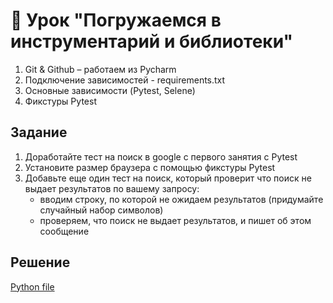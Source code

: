 # 📁 Урок "Погружаемся в инструментарий и библиотеки"

1. Git & Github – работаем из Pycharm
2. Подключение зависимостей - requirements.txt
3. Основные зависимости (Pytest, Selene)
4. Фикстуры Pytest

## Задание

1. Доработайте тест на поиск в google с первого занятия с Pytest 
2. Установите размер браузера с помощью фикстуры Pytest 
3. Добавьте еще один тест на поиск, который проверит что поиск не выдает результатов по вашему запросу:
   - вводим строку, по которой не ожидаем результатов (придумайте случайный набор символов)
   - проверяем, что поиск не выдает результатов, и пишет об этом сообщение

## Решение
[Python file](https://github.com/tacitcoast/QA-Guru/blob/main/Autotest-Google-search_day_1/tests/test_google_should_find_selene.py)
